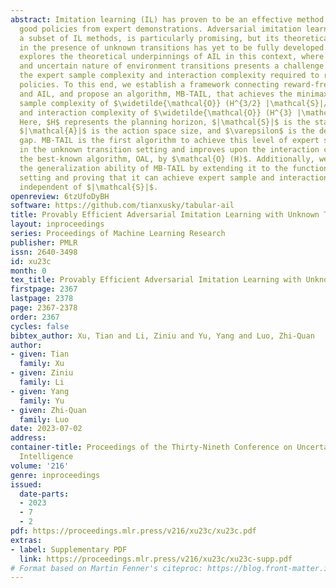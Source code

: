 ```yaml
---
abstract: Imitation learning (IL) has proven to be an effective method for learning
  good policies from expert demonstrations. Adversarial imitation learning (AIL),
  a subset of IL methods, is particularly promising, but its theoretical foundation
  in the presence of unknown transitions has yet to be fully developed. This paper
  explores the theoretical underpinnings of AIL in this context, where the stochastic
  and uncertain nature of environment transitions presents a challenge.  We examine
  the expert sample complexity and interaction complexity required to recover good
  policies. To this end, we establish a framework connecting reward-free exploration
  and AIL, and propose an algorithm, MB-TAIL, that achieves the minimax optimal expert
  sample complexity of $\widetilde{\mathcal{O}} (H^{3/2} |\mathcal{S}|/\varepsilon)$
  and interaction complexity of $\widetilde{\mathcal{O}} (H^{3} |\mathcal{S}|^2 |\mathcal{A}|/\varepsilon^2)$.
  Here, $H$ represents the planning horizon, $|\mathcal{S}|$ is the state space size,
  $|\mathcal{A}|$ is the action space size, and $\varepsilon$ is the desired imitation
  gap. MB-TAIL is the first algorithm to achieve this level of expert sample complexity
  in the unknown transition setting and improves upon the interaction complexity of
  the best-known algorithm, OAL, by $\mathcal{O} (H)$. Additionally, we demonstrate
  the generalization ability of MB-TAIL by extending it to the function approximation
  setting and proving that it can achieve expert sample and interaction complexity
  independent of $|\mathcal{S}|$.
openreview: 6tzUfoDyBH
software: https://github.com/tianxusky/tabular-ail
title: Provably Efficient Adversarial Imitation Learning with Unknown Transitions
layout: inproceedings
series: Proceedings of Machine Learning Research
publisher: PMLR
issn: 2640-3498
id: xu23c
month: 0
tex_title: Provably Efficient Adversarial Imitation Learning with Unknown Transitions
firstpage: 2367
lastpage: 2378
page: 2367-2378
order: 2367
cycles: false
bibtex_author: Xu, Tian and Li, Ziniu and Yu, Yang and Luo, Zhi-Quan
author:
- given: Tian
  family: Xu
- given: Ziniu
  family: Li
- given: Yang
  family: Yu
- given: Zhi-Quan
  family: Luo
date: 2023-07-02
address:
container-title: Proceedings of the Thirty-Nineth Conference on Uncertainty in Artificial
  Intelligence
volume: '216'
genre: inproceedings
issued:
  date-parts:
  - 2023
  - 7
  - 2
pdf: https://proceedings.mlr.press/v216/xu23c/xu23c.pdf
extras:
- label: Supplementary PDF
  link: https://proceedings.mlr.press/v216/xu23c/xu23c-supp.pdf
# Format based on Martin Fenner's citeproc: https://blog.front-matter.io/posts/citeproc-yaml-for-bibliographies/
---
```

